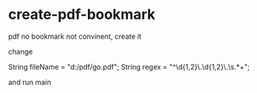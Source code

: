 # create-pdf-bookmark
pdf no bookmark not convinent, create it

change

String fileName = "d:/pdf/go.pdf";
String regex = "^\\d{1,2}\\.\\d{1,2}\\.\\s.*+";

and run main